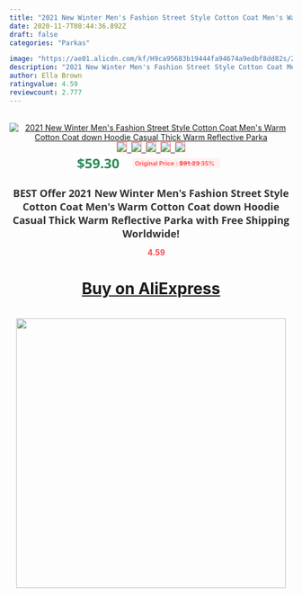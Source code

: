 ```yaml
---
title: "2021 New Winter Men's Fashion Street Style Cotton Coat Men's Warm Cotton Coat down Hoodie Casual Thick Warm Reflective Parka"
date: 2020-11-7T08:44:36.892Z
draft: false
categories: "Parkas"

image: "https://ae01.alicdn.com/kf/H9ca95683b19444fa94674a9edbf8dd82s/2021-New-Winter-Men-s-Fashion-Street-Style-Cotton-Coat-Men-s-Warm-Cotton-Coat-down.jpg"
description: "2021 New Winter Men's Fashion Street Style Cotton Coat Men's Warm Cotton Coat down Hoodie Casual Thick Warm Reflective Parka"
author: Ella Brown
ratingvalue: 4.59
reviewcount: 2.777
---
```

<br>
<div style="text-align: center;">
<a href="https://s.click.aliexpress.com/e/_9zn3BR" target="_blank" rel="nofollow noopener noreferrer"><img alt="2021 New Winter Men's Fashion Street Style Cotton Coat Men's Warm Cotton Coat down Hoodie Casual Thick Warm Reflective Parka" class="magnifier-image" src="https://ae01.alicdn.com/kf/H9ca95683b19444fa94674a9edbf8dd82s/2021-New-Winter-Men-s-Fashion-Street-Style-Cotton-Coat-Men-s-Warm-Cotton-Coat-down.jpg_640x640.jpg">
<br>
<img style="border:1px solid salmon" src="https://ae01.alicdn.com/kf/H9ca95683b19444fa94674a9edbf8dd82s/2021-New-Winter-Men-s-Fashion-Street-Style-Cotton-Coat-Men-s-Warm-Cotton-Coat-down.jpg_120x120.jpg">&nbsp;&nbsp;<img style="border:1px solid salmon" src="https://ae01.alicdn.com/kf/Hbf81c6e29765480899f8695eb145da92v/2021-New-Winter-Men-s-Fashion-Street-Style-Cotton-Coat-Men-s-Warm-Cotton-Coat-down.jpg_120x120.jpg">&nbsp;&nbsp;<img style="border:1px solid salmon" src="https://ae01.alicdn.com/kf/Hcb6f923aaa854643a0bbc6e88fe742d3K/2021-New-Winter-Men-s-Fashion-Street-Style-Cotton-Coat-Men-s-Warm-Cotton-Coat-down.jpg_120x120.jpg">&nbsp;&nbsp;<img style="border:1px solid salmon" src="https://ae01.alicdn.com/kf/Hd34ca36b50ed42e6ae010156f14309eeZ/2021-New-Winter-Men-s-Fashion-Street-Style-Cotton-Coat-Men-s-Warm-Cotton-Coat-down.jpg_120x120.jpg">&nbsp;&nbsp;<img style="border:1px solid salmon" src="https://ae01.alicdn.com/kf/He03841f1971d416d92c705ffbdd6e786s/2021-New-Winter-Men-s-Fashion-Street-Style-Cotton-Coat-Men-s-Warm-Cotton-Coat-down.jpg_120x120.jpg"></a></div><br0>
<div style="text-align: center;"><span style="background-color: white; border: 0px; box-sizing: border-box; color: seagreen; display: inline-block; font-family: &quot;open sans&quot; , &quot;arial&quot; , &quot;helvetica&quot; , sans-serif , &quot;heiti&quot;; font-size: 24px; font-stretch: inherit; font-weight: 700; line-height: inherit; margin: 0px 10px 0px 0px; padding: 0px; vertical-align: middle;">$59.30 </span>
<span style="background: rgb(255 , 241 , 241); border-radius: 3px; border: 0px; box-sizing: border-box; color: #ff4747; display: inline-block; font-family: inherit; font-size: 12px; font-stretch: inherit; font-style: inherit; font-variant: inherit; font-weight: 600; line-height: inherit; margin: 0px; padding: 2px 5px; transform: scale(0.9); vertical-align: middle;">Original Price : <b style="text-decoration: line-through;">$91.23 </b> 35%&nbsp;&nbsp;</span></div>
<h1 style="color: #333333; display: inline-block; font-family: &quot;open sans&quot; , &quot;arial&quot; , &quot;helvetica&quot; , sans-serif , &quot;heiti&quot;; font-size: 18px; font-stretch: inherit; font-weight: 700; text-align: center;">BEST Offer 2021 New Winter Men's Fashion Street Style Cotton Coat Men's Warm Cotton Coat down Hoodie Casual Thick Warm Reflective Parka with Free Shipping Worldwide!</h1>
<div style="color: #ff4747; text-align: center;">
<img src="https://4.bp.blogspot.com/-M0ZcTcb-5uY/XleCXlxnR4I/AAAAAAAAAEc/OrjgMkXV1oMQFaCRZj5HQwOCBcu3w1FegCPcBGAYYCw/s1600/star.png" style="height: 15px;">&nbsp;<b>4.59</b></div>
<div class="button_cont" align="center"><a class="buynow_a" href="https://s.click.aliexpress.com/e/_9zn3BR" target="_blank" rel="nofollow noopener noreferrer"><H1>Buy on AliExpress</H1></a></div><br>
<div class="separator" style="clear: both; text-align: center;">
<img src="https://lh3.googleusercontent.com/-pTy5HemUv9M/XlePHvY0dAI/AAAAAAAAAE4/0nX5iRUoIWY8eMW9Dpxeirr157OZliDIgCLcBGAsYHQ/s1600/badge.gif" width="480">
</div>
